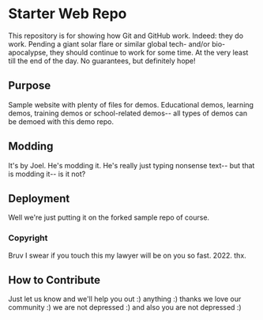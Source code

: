 # Starter Web Repo

This repository is for showing how Git and GitHub work. Indeed: they do work. Pending a giant solar flare or similar global tech- and/or bio-apocalypse, they should continue to work for some time. At the very least till the end of the day. No guarantees, but definitely hope!

## Purpose

Sample website with plenty of files for demos. Educational demos, learning demos, training demos or school-related demos-- all types of 
demos can be demoed with this demo repo. 

## Modding 

It's by Joel. He's modding it. He's really just typing nonsense text-- but that is modding it-- is it not?

## Deployment

Well we're just putting it on the forked sample repo of course. 

### Copyright
Bruv I swear if you touch this my lawyer will be on you so fast. 2022. thx.

## How to Contribute
Just let us know and we'll help you out :) anything :) thanks we love our community :) we are not depressed :) and also you are not depressed :)